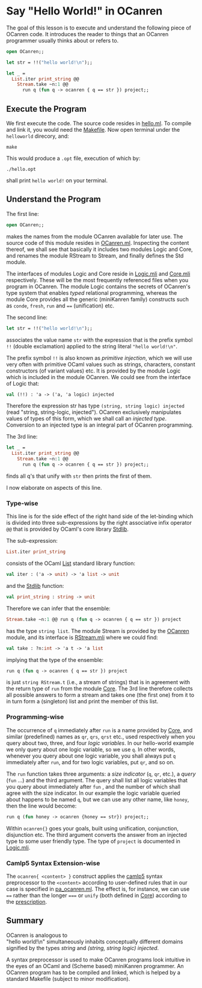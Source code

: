 # Say "Hello World!" in OCanren

The goal of this lesson is to execute and understand the
following piece of OCanren code. It introduces the reader to
things that an OCanren programmer usually thinks about or
refers to. 

```ocaml
open OCanren;;

let str = !!("hello world!\n");;

let _ =
  List.iter print_string @@
    Stream.take ~n:1 @@
      run q (fun q -> ocanren { q == str }) project;;
```

##  Execute the Program

We first execute the code. The source code resides in [hello.ml](hello.ml).
To compile and link it, you would need the [Makefile](Makefile).
Now open terminal under the `helloworld` direcory, and:
```
make
```
This would produce a `.opt` file, execution of which by:
```
./hello.opt
```
shall print `hello world!` on your terminal.

## Understand the Program

The first line:
```ocaml
open OCanren;;
```
makes the names from the module OCanren available for later use.
The source code of this module resides in
[OCanren.ml](../../Installation/ocanren/src/OCanren.ml). 
Inspecting the content thereof,  we shall see that basically
it includes two modules Logic and Core, and renames the module RStream
to Stream, and finally defines the Std module.

The interfaces of modules
Logic and Core reside in [Logic.mli](../../Installation/ocanren/src/core/Logic.mli)
and [Core.mli](../../Installation/ocanren/src/core/Core.mli) respectively. These will
be the most frequently referenced files when you program in OCanren. The
module Logic contains the secrets of OCanren's type system that enables
_typed_ relational programming, whereas the module Core provides all the
generic (miniKanren family) constructs such as `conde`, `fresh`, `run` and `==`
(unification) etc.

The second line:
```ocaml
let str = !!("hello world!\n");;
```
associates the value name `str` with the expression that
is the prefix symbol `!!` (double exclamation) applied to the
string literal `"hello world!\n"`.

The prefix symbol `!!` is also known as
_primitive injection_, which we will use very often with primitive
OCaml values such as strings, characters, constant constructors
(of variant values) etc.  It is provided by the module
Logic which is included in the module OCanren. We could see from the
interface of Logic that:
```ocaml
val (!!) : 'a -> ('a, 'a logic) injected
```
Therefore the expression str has type `(string, string logic) injected`
(read "string, string-logic, injected").
OCanren exclusively manipulates values of types of this form, which we
shall call an _injected type_. Conversion to an injected type is
 an integral part of OCanren programming.


The 3rd line:
```ocaml
let _ =
  List.iter print_string @@
    Stream.take ~n:1 @@
      run q (fun q -> ocanren { q == str }) project;;
``` 
finds all q's that unify with `str` then prints the first of them.

I now elaborate on aspects of this line.

### Type-wise

This line is for the side effect of the right hand side of the let-binding which
is divided into three sub-expressions by the right associative infix
operator `@@` that is provided by OCaml's core library
[Stdlib](http://caml.inria.fr/pub/docs/manual-ocaml/libref/Stdlib.html).


The sub-expression:
```ocaml
List.iter print_string
```
consists of the OCaml [List](http://caml.inria.fr/pub/docs/manual-ocaml/libref/List.html)
standard library function:
```ocaml
val iter : ('a -> unit) -> 'a list -> unit
```
and the [Stdlib](http://caml.inria.fr/pub/docs/manual-ocaml/libref/Stdlib.html) function:
```ocaml
val print_string : string -> unit
```
Therefore we can infer that the ensemble:
```ocaml
Stream.take ~n:1 @@ run q (fun q -> ocanren { q == str }) project
```
has the type `string list`. The module Stream is provided by the
[OCanren](../../Installation/ocanren/src/OCanren.ml#L22) module, and its interface is
[RStream.mli](../../Installation/ocanren/src/core/RStream.mli) where we could find:
```ocaml
val take : ?n:int -> 'a t -> 'a list
```
implying that the type of the ensemble:
```ocaml
run q (fun q -> ocanren { q == str }) project
```
is just `string RStream.t` (i.e., a stream of strings) that is in agreement with the return
type of `run` from the module [Core](../../Installation/ocanren/src/core/Core.mli#L120).
The 3rd line therefore
collects all possible answers to form a stream and takes one (the first one) from it to in turn
form a (singleton) list and print the member of this list.

### Programming-wise

The occurrence of `q` immediately after `run` is a name provided by
 [Core](../../Installation/ocanren/src/core/Core.mli#L225), and similar (predefined) names
as `qr`, `qrs`, `qrst` etc., used respectively when you query about two, three, and four
_logic variables_. In our hello-world example we only query about one logic variable, so we
use `q`. In other words, whenever you query about one logic variable, you shall always put
`q` immediately after `run`, and for two logic variables, put `qr`, and so on.

The `run` function
takes three arguments: a _size indicator_ (`q`, `qr`, etc.), a _query_ (`fun` ...) and the third
argument. The query shall list all logic variables that you query about immediately after
`fun` , and the number of which shall agree with the size indicator.
In our example the logic variable
 queried about happens to be named `q`, but we can use any other name, like `honey`, then the
line would become:
```ocaml
run q (fun honey -> ocanren {honey == str}) project;;
```
Within `ocanren{}` goes your
goals, built using unification, conjunction, disjunction etc. The third argument
converts the
answer from an injected type to some user friendly type.
 The type of `project` is documented in [Logic.mli](../../Installation/ocanren/src/core/Logic.mli#L128).


### Camlp5 Syntax Extension-wise

The `ocanren{ <content> }` construct applies the [camlp5](https://camlp5.github.io/)
syntax preprocessor to the `<content>` according to user-defined rules that in our case is
 specified in [pa_ocanren.ml](../../Installation/ocanren/camlp5/pa_ocanren.ml).
 The effect is, for instance, we can use `==` rather than the longer `===` or `unify`
(both defined in [Core](../../Installation/ocanren/src/core/Core.mli#L36)) according to the [prescription](../../Installation/ocanren/camlp5/pa_ocanren.ml#L238).

## Summary

OCanren is analogous to   
"hello world!\n" simultaneously inhabits conceptually different domains signified
by the types _string_ and _(string, string logic) injected_.

A syntax preprocessor is used to make OCanren programs look intuitive in the eyes of an OCaml and
(Scheme based) miniKanren programmer. An OCanren program has to be compiled and linked, which
is helped by a standard Makefile (subject to minor modification).

